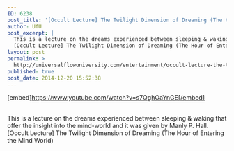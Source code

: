 ```yaml
---
ID: 6238
post_title: '[Occult Lecture] The Twilight Dimension of Dreaming (The Hour of Entering the Mind-World)'
author: UfU
post_excerpt: |
  This is a lecture on the dreams experienced between sleeping & waking that offer the insight into the mind-world and it was given by Manly P. Hall.
  [Occult Lecture] The Twilight Dimension of Dreaming (The Hour of Entering the Mind World)
layout: post
permalink: >
  http://universalflowuniversity.com/entertainment/occult-lecture-the-twilight-dimension-of-dreaming-the-hour-of-entering-the-mind-world/
published: true
post_date: 2014-12-20 15:52:38
---
```

[embed]https://www.youtube.com/watch?v=s7QghOaYnGE[/embed]</br></br>
<p>This is a lecture on the dreams experienced between sleeping & waking that offer the insight into the mind-world and it was given by Manly P. Hall.
[Occult Lecture] The Twilight Dimension of Dreaming (The Hour of Entering the Mind World)</p>